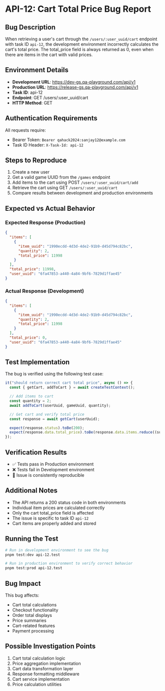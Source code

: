 # API-12: Cart Total Price Bug Report

## Bug Description

When retrieving a user's cart through the `/users/:user_uuid/cart` endpoint with task ID `api-12`, the development environment incorrectly calculates the cart's total price. The total_price field is always returned as 0, even when there are items in the cart with valid prices.

## Environment Details

- **Development URL**: <https://dev-gs.qa-playground.com/api/v1>
- **Production URL**: <https://release-gs.qa-playground.com/api/v1>
- **Task ID**: api-12
- **Endpoint**: GET /users/:user_uuid/cart
- **HTTP Method**: GET

## Authentication Requirements

All requests require:

- Bearer Token: `Bearer qahack2024:sanjay12@example.com`
- Task ID Header: `X-Task-Id: api-12`

## Steps to Reproduce

1. Create a new user
2. Get a valid game UUID from the `/games` endpoint
3. Add items to the cart using POST `/users/:user_uuid/cart/add`
4. Retrieve the cart using GET `/users/:user_uuid/cart`
5. Compare results between development and production environments

## Expected vs Actual Behavior

### Expected Response (Production)

```json
{
  "items": [
    {
      "item_uuid": "1990ecdd-4d3d-4de2-91b9-d45d794c82bc",
      "quantity": 2,
      "total_price": 11998
    }
  ],
  "total_price": 11998,
  "user_uuid": "6fa47853-a440-4a84-9bf6-7829d1ffae45"
}
```

### Actual Response (Development)

```json
{
  "items": [
    {
      "item_uuid": "1990ecdd-4d3d-4de2-91b9-d45d794c82bc",
      "quantity": 2,
      "total_price": 11998
    }
  ],
  "total_price": 0,
  "user_uuid": "6fa47853-a440-4a84-9bf6-7829d1ffae45"
}
```

## Test Implementation

The bug is verified using the following test case:

```typescript
it("should return correct cart total price", async () => {
  const { getCart, addToCart } = await createTestContext();

  // Add items to cart
  const quantity = 2;
  await addToCart(userUuid, gameUuid, quantity);

  // Get cart and verify total price
  const response = await getCart(userUuid);

  expect(response.status).toBe(200);
  expect(response.data.total_price).toBe(response.data.items.reduce((sum, item) => sum + item.total_price, 0));
});
```

## Verification Results

- ✅ Tests pass in Production environment
- ❌ Tests fail in Development environment
- 🔄 Issue is consistently reproducible

## Additional Notes

- The API returns a 200 status code in both environments
- Individual item prices are calculated correctly
- Only the cart total_price field is affected
- The issue is specific to task ID `api-12`
- Cart items are properly added and stored

## Running the Test

```bash
# Run in development environment to see the bug
pnpm test:dev api-12.test

# Run in production environment to verify correct behavior
pnpm test:prod api-12.test
```

## Bug Impact

This bug affects:

- Cart total calculations
- Checkout functionality
- Order total displays
- Price summaries
- Cart-related features
- Payment processing

## Possible Investigation Points

1. Cart total calculation logic
2. Price aggregation implementation
3. Cart data transformation layer
4. Response formatting middleware
5. Cart service implementation
6. Price calculation utilities
